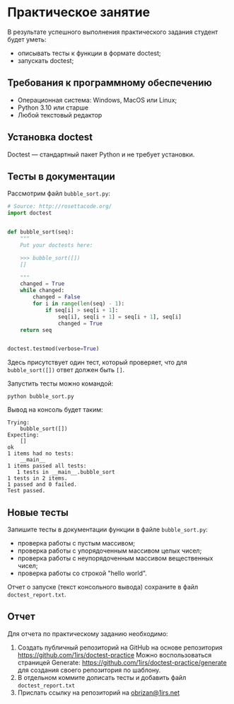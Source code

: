 # Практическое занятие

В результате успешного выполнения практического задания студент будет уметь:

* описывать тесты к функции в формате doctest;
* запускать doctest;

## Требования к программному обеспечению

* Операционная система: Windows, MacOS или Linux;
* Python 3.10 или старше
* Любой текстовый редактор

## Установка doctest

Doctest — стандартный пакет Python и не требует установки.

## Тесты в документации

Рассмотрим файл `bubble_sort.py`:


```python
# Source: http://rosettacode.org/
import doctest


def bubble_sort(seq):
    """
    Put your doctests here:

    >>> bubble_sort([])
    []

    """
    changed = True
    while changed:
        changed = False
        for i in range(len(seq) - 1):
            if seq[i] > seq[i + 1]:
                seq[i], seq[i + 1] = seq[i + 1], seq[i]
                changed = True
    return seq


doctest.testmod(verbose=True)
```

Здесь присутствует один тест, который проверяет, что для `bubble_sort([])` ответ должен быть `[]`.

Запустить тесты можно командой:

    python bubble_sort.py

Вывод на консоль будет таким:

```text
Trying:
    bubble_sort([])
Expecting:
    []
ok
1 items had no tests:
    __main__
1 items passed all tests:
   1 tests in __main__.bubble_sort
1 tests in 2 items.
1 passed and 0 failed.
Test passed.
```

## Новые тесты

Запишите тесты в документации функции в файле `bubble_sort.py`:

* проверка работы с пустым массивом;
* проверка работы с упорядоченным массивом целых чисел;
* проверка работы с неупорядоченным массивом вещественных чисел;
* проверка работы со строкой "hello world".

Отчет о запуске (текст консольного вывода) сохраните в файл `doctest_report.txt`.

## Отчет

Для отчета по практическому заданию необходимо:

1. Создать публичный репозиторий на GitHub на основе репозитория https://github.com/1irs/doctest-practice Можно воспользоваться страницей Generate: https://github.com/1irs/doctest-practice/generate для создания своего репозитория по шаблону.
2. В отдельном коммите дописать тесты и добавить файл `doctest_report.txt`
3. Прислать ссылку на репозиторий на obrizan@1irs.net
